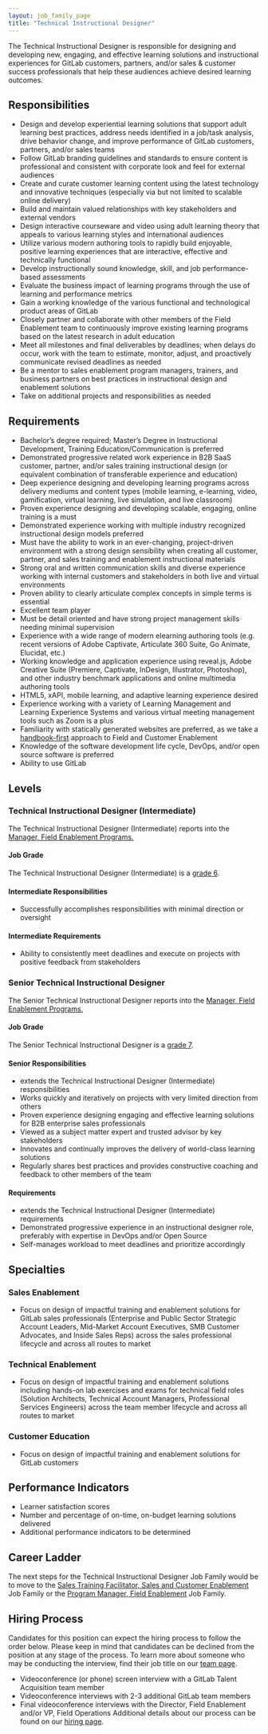```yaml
---
layout: job_family_page
title: "Technical Instructional Designer"
---
```


The Technical Instructional Designer is responsible for designing and developing new, engaging, and effective learning solutions and instructional experiences for GitLab customers, partners, and/or sales & customer success professionals that help these audiences achieve desired learning outcomes.  

## Responsibilities

* Design and develop experiential learning solutions that support adult learning best practices, address needs identified in a job/task analysis, drive behavior change, and improve performance of GitLab customers, partners, and/or sales teams
* Follow GitLab branding guidelines and standards to ensure content is professional and consistent with corporate look and feel for external audiences
* Create and curate customer learning content using the latest technology and innovative techniques (especially via but not limited to scalable online delivery)
* Build and maintain valued relationships with key stakeholders and external vendors
* Design interactive courseware and video using adult learning theory that appeals to various learning styles and international audiences
* Utilize various modern authoring tools to rapidly build enjoyable, positive learning experiences that are interactive, effective and technically functional
* Develop instructionally sound knowledge, skill, and job performance-based assessments
* Evaluate the business impact of learning programs through the use of learning and performance metrics
* Gain a working knowledge of the various functional and technological product areas of GitLab
* Closely partner and collaborate with other members of the Field Enablement team to continuously improve existing learning programs based on the latest research in adult education
* Meet all milestones and final deliverables by deadlines; when delays do occur, work with the team to estimate, monitor, adjust, and proactively communicate revised deadlines as needed
* Be a mentor to sales enablement program managers, trainers, and business partners on best practices in instructional design and enablement solutions
* Take on additional projects and responsibilities as needed

## Requirements

* Bachelor’s degree required; Master’s Degree in Instructional Development, Training Education/Communication is preferred
* Demonstrated progressive related work experience in B2B SaaS customer, partner, and/or sales training instructional design (or equivalent combination of transferable experience and education)
* Deep experience designing and developing learning programs across delivery mediums and content types (mobile learning, e-learning, video, gamification, virtual learning, live simulation, and live classroom)
* Proven experience designing and developing scalable, engaging, online training is a must
* Demonstrated experience working with multiple industry recognized instructional design models preferred
* Must have the ability to work in an ever-changing, project-driven environment with a strong design sensibility when creating all customer, partner, and sales training and enablement instructional materials
* Strong oral and written communication skills and diverse experience working with internal customers and stakeholders in both live and virtual environments
* Proven ability to clearly articulate complex concepts in simple terms is essential
* Excellent team player
* Must be detail oriented and have strong project management skills needing minimal supervision
* Experience with a wide range of modern elearning authoring tools (e.g. recent versions of Adobe Captivate, Articulate 360 Suite, Go Animate, Elucidat, etc.)
* Working knowledge and application experience using reveal.js, Adobe Creative Suite (Premiere, Captivate, InDesign, Illustrator, Photoshop), and other industry benchmark applications and online multimedia authoring tools
* HTML5, xAPI, mobile learning, and adaptive learning experience desired
* Experience working with a variety of Learning Management and Learning Experience Systems and various virtual meeting management tools such as Zoom is a plus
* Familiarity with statically generated websites are preferred, as we take a [handbook-first](/handbook/handbook-usage/#why-handbook-first) approach to Field and Customer Enablement
* Knowledge of the software development life cycle, DevOps, and/or open source software is preferred
* Ability to use GitLab

## Levels

### Technical Instructional Designer (Intermediate)

The Technical Instructional Designer (Intermediate) reports into the [Manager, Field Enablement Programs.](https://about.gitlab.com/job-families/sales/director-of-field-enablement/#manager-field-enablement-programs)

#### Job Grade 

The Technical Instructional Designer (Intermediate) is a [grade 6](/handbook/total-rewards/compensation/compensation-calculator/#gitlab-job-grades).

#### Intermediate Responsibilities

* Successfully accomplishes responsibilities with minimal direction or oversight

#### Intermediate Requirements

* Ability to consistently meet deadlines and execute on projects with positive feedback from stakeholders

### Senior Technical Instructional Designer

The Senior Technical Instructional Designer reports into the [Manager, Field Enablement Programs.](https://about.gitlab.com/job-families/sales/director-of-field-enablement/#manager-field-enablement-programs)

#### Job Grade 

The Senior Technical Instructional Designer is a [grade 7](/handbook/total-rewards/compensation/compensation-calculator/#gitlab-job-grades).

#### Senior Responsibilities

* extends the Technical Instructional Designer (Intermediate) responsibilities
* Works quickly and iteratively on projects with very limited direction from others
* Proven experience designing engaging and effective learning solutions for B2B enterprise sales professionals
* Viewed as a subject matter expert and trusted advisor by key stakeholders
* Innovates and continually improves the delivery of world-class learning solutions
* Regularly shares best practices and provides constructive coaching and feedback to other members of the team

#### Requirements

* extends the Technical Instructional Designer (Intermediate) requirements
* Demonstrated progressive experience in an instructional designer role, preferably with expertise in DevOps and/or Open Source
* Self-manages workload to meet deadlines and prioritize accordingly

## Specialties

### Sales Enablement

* Focus on design of impactful training and enablement solutions for GitLab sales professionals (Enterprise and Public Sector Strategic Account Leaders, Mid-Market Account Executives, SMB Customer Advocates, and Inside Sales Reps) across the sales professional lifecycle and across all routes to market

### Technical Enablement

* Focus on design of impactful training and enablement solutions including hands-on lab exercises and exams for technical field roles (Solution Architects, Technical Account Managers, Professional Services Engineers) across the team member lifecycle and across all routes to market

### Customer Education

* Focus on design of impactful training and enablement solutions for GitLab customers

## Performance Indicators

* Learner satisfaction scores
* Number and percentage of on-time, on-budget learning solutions delivered
* Additional performance indicators to be determined

## Career Ladder

The next steps for the Technical Instructional Designer Job Family would be to move to the [Sales Training Facilitator, Sales and Customer Enablement](/job-families/sales/sales-training-facilitator-field-enablement/) Job Family or the [Program Manager, Field Enablement](/job-families/sales/program-manager-field-enablement/) Job Family.

## Hiring Process
Candidates for this position can expect the hiring process to follow the order below. Please keep in mind that candidates can be declined from the position at any stage of the process. To learn more about someone who may be conducting the interview, find their job title on our [team page](/company/team/).
* Videoconference (or phone) screen interview with a GitLab Talent Acquisition team member
* Videoconference interviews with 2-3 additional GitLab team members
* Final videoconference interviews with the Director, Field Enablement and/or VP, Field Operations
Additional details about our process can be found on our [hiring page](/handbook/hiring).

